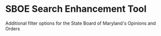 # SBOE Search Enhancement Tool
 Additional filter options for the State Board of Maryland's Opinions and Orders
